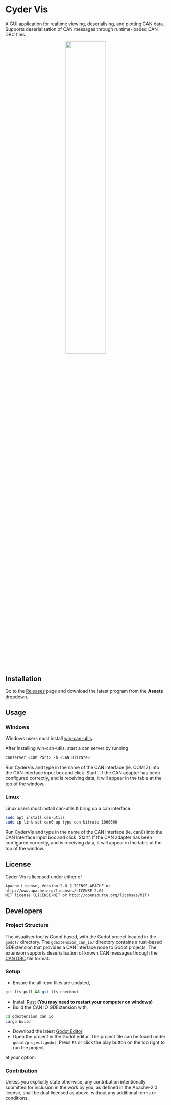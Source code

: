 # Cyder Vis

A GUI application for realtime viewing, deserialising, and plotting CAN data. Supports deserialisation of CAN messages through runtime-loaded CAN DBC files.

<p align="center">
    <img src="godot/screenshot.png" width="50%">
</p>

## Installation

Go to the [Releases](https://github.com/Cyborg-Dynamics-Engineering/cyder-vis/releases) page and download the latest program from the **Assets** dropdown.

## Usage

### Windows

Windows users must install [win-can-utils](https://github.com/Cyborg-Dynamics-Engineering/win-can-utils).

After installing win-can-utils, start a can server by running

```bash
canserver <COM Port> -b <CAN Bitrate>
```
Run CyderVis and type in the name of the CAN interface (ie. COM12) into the CAN Interface input box and click 'Start'.
If the CAN adapter has been configured correctly, and is receiving data, it will appear in the table at the top of the window.

### Linux

Linux users must install can-utils & bring up a can interface.

```bash
sudo apt install can-utils
sudo ip link set can0 up type can bitrate 1000000
```
Run CyderVis and type in the name of the CAN interface (ie. can0) into the CAN Interface input box and click 'Start'.
If the CAN adapter has been configured correctly, and is receiving data, it will appear in the table at the top of the window.

## License

Cyder Vis is licensed under either of

    Apache License, Version 2.0 (LICENSE-APACHE or http://www.apache.org/licenses/LICENSE-2.0)
    MIT license (LICENSE-MIT or http://opensource.org/licenses/MIT)


## Developers

### Project Structure

The visualiser tool is Godot based, with the Godot project located in the `godot/` directory. The `gdextension_can_io/` directory contains a rust-based GDExtension that provides a CAN interface node to Godot projects. The extension supports deserialisation of known CAN messages through the [CAN DBC](https://www.csselectronics.com/pages/can-dbc-file-database-intro) file format.

### Setup

- Ensure the all repo files are updated,

```bash
git lfs pull && git lfs checkout
```

- Install [Rust](https://www.rust-lang.org/tools/install) **(You may need to restart your computer on windows)**
- Build the CAN IO GDExtension with,

```bash
cd gdextension_can_io
cargo build
```

- Download the latest [Godot Editor](https://godotengine.org/)
- Open the project in the Godot editor. The project file can be found under `godot/project.godot`. Press `F5` or click the play button on the top right to run the project.

at your option.

### Contribution

Unless you explicitly state otherwise, any contribution intentionally submitted for inclusion in the work by you, as defined in the Apache-2.0 license, shall be dual licensed as above, without any additional terms or conditions.
